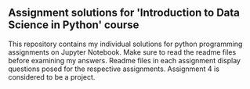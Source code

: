 ## Assignment solutions for 'Introduction to Data Science in Python' course

This repository contains my individual solutions for python programming assignments on Jupyter Notebook. Make sure to read the readme files before examining my answers. Readme files in each assignment display questions posed for the respective assignments. 
Assignment 4 is considered to be a project.



